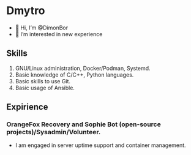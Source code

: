 # Dmytro
- 👋 Hi, I’m @DimonBor
- 👀 I’m interested in new experience

## Skills
  1. GNU/Linux administration, Docker/Podman, Systemd.
  2. Basic knowledge of C/C++, Python languages.
  3. Basic skills to use Git.
  4. Basic usage of Ansible.
 
## Expirience
  ### OrangeFox Recovery and Sophie Bot (open-source projects)/Sysadmin/Volunteer.
  - I am engaged in server uptime support and container management.

